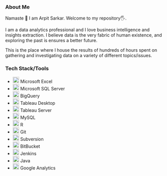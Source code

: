 <h3>About Me</h3>

Namaste 🙏
I am Arpit Sarkar. Welcome to my repository🖐.

I am a data analytics professional and I love business intelligence and insights extraction.
I believe data is the very fabric of human existence, and exploring the past is ensures a better future.

This is the place where I house the results of hundreds of hours spent on gathering and investigating data on a variety of different topics/issues.


<h3>Tech Stack/Tools</h3>


- <img src="https://icons.iconarchive.com/icons/carlosjj/microsoft-office-2013/256/Excel-icon.png" width="20" height="20"> Microsoft Excel
- <img src="https://img.icons8.com/color/452/microsoft-sql-server.png" width="20" height="20"> Microsoft SQL Server
- <img src="https://www.clipartmax.com/png/full/200-2001825_bigquery-analytics-data-warehouse-google-cloud-big-query-icon.png" width="20" height="20"> BigQuery
- <img src="https://cdn.worldvectorlogo.com/logos/tableau-software.svg" width="20" height="20"> Tableau Desktop
- <img src="https://cdn.worldvectorlogo.com/logos/tableau-software.svg" width="20" height="20"> Tableau Server
- <img src="https://cdn-icons-png.flaticon.com/512/5968/5968313.png" width="20" height="20"> MySQL
- <img src="https://institute-and-faculty-of-actuaries.github.io/mlr-blog/post/intro-to-r/featured_hu0d3780a12abcebf2526a890a86d0f3ba_48148_720x0_resize_lanczos_2.png" width="20" height="20"> R
- <img src="https://upload.wikimedia.org/wikipedia/commons/3/3f/Git_icon.svg" width="20" height="20"> Git
- <img src="https://upload.wikimedia.org/wikipedia/commons/2/22/Apache_Subversion_logo.svg" width="20" height="20"> Subversion
- <img src="https://cdn.worldvectorlogo.com/logos/bitbucket-icon.svg" width="20" height="20"> BitBucket
- <img src="https://www.jenkins.io/images/logos/jenkins/jenkins.svg" width="20" height="20"> Jenkins
- <img src="https://cdn.icon-icons.com/icons2/2415/PNG/512/java_original_wordmark_logo_icon_146459.png" width="20" height="20"> Java
- <img src="https://symbols.getvecta.com/stencil_82/29_google-analytics-iconold.0173c9e62f.svg" width="20" height="20"> Google Analytics




<!--

<h2>Example of code</h2>

<pre>
    <div class="container">
        <div class="block two first">
            <h3>Your title</h3>
            <div class="wrap">
                //Your content
            </div>
        </div>
    </div>
</pre> -->
